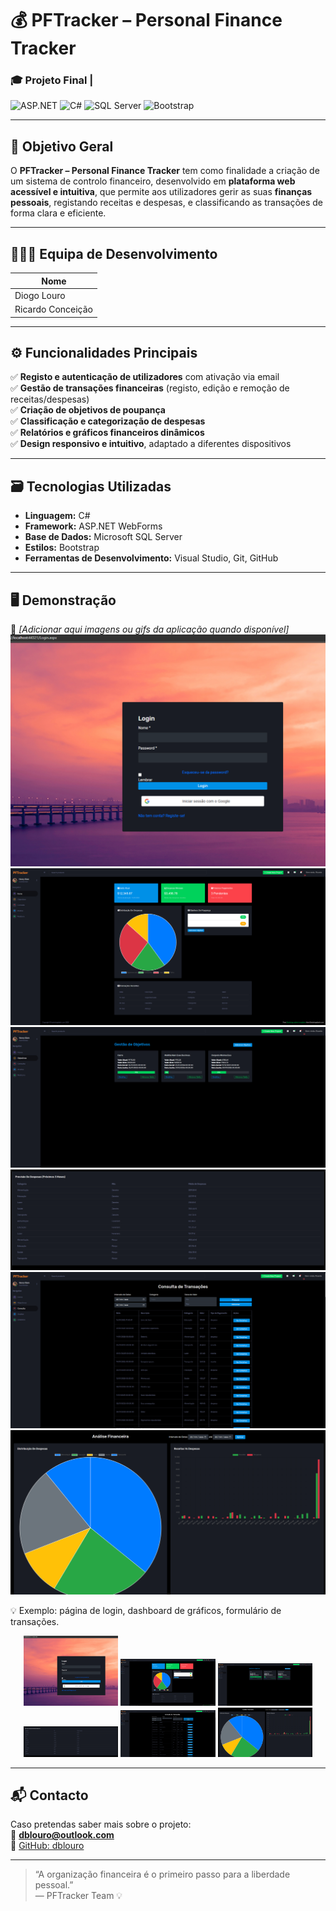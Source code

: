 ﻿# 💰 PFTracker – Personal Finance Tracker

### 🎓 Projeto Final | 

![ASP.NET](https://img.shields.io/badge/ASP.NET-512BD4?style=for-the-badge&logo=dotnet&logoColor=white)
![C#](https://img.shields.io/badge/C%23-239120?style=for-the-badge&logo=c-sharp&logoColor=white)
![SQL Server](https://img.shields.io/badge/SQL_Server-CC2927?style=for-the-badge&logo=microsoft-sql-server&logoColor=white)
![Bootstrap](https://img.shields.io/badge/Bootstrap-7952B3?style=for-the-badge&logo=bootstrap&logoColor=white)

---

## 🧭 Objetivo Geral

O **PFTracker – Personal Finance Tracker** tem como finalidade a criação de um sistema de controlo financeiro, desenvolvido em **plataforma web acessível e intuitiva**, que permite aos utilizadores gerir as suas **finanças pessoais**, registando receitas e despesas, e classificando as transações de forma clara e eficiente.

---

## 🧑‍🤝‍🧑 Equipa de Desenvolvimento

| Nome |
|------|
| Diogo Louro
| Ricardo Conceição

---

## ⚙️ Funcionalidades Principais

✅ **Registo e autenticação de utilizadores** com ativação via email  
✅ **Gestão de transações financeiras** (registo, edição e remoção de receitas/despesas)  
✅ **Criação de objetivos de poupança**  
✅ **Classificação e categorização de despesas**  
✅ **Relatórios e gráficos financeiros dinâmicos**  
✅ **Design responsivo e intuitivo**, adaptado a diferentes dispositivos  

---

## 🗃️ Tecnologias Utilizadas

- **Linguagem:** C#  
- **Framework:** ASP.NET WebForms  
- **Base de Dados:** Microsoft SQL Server  
- **Estilos:** Bootstrap  
- **Ferramentas de Desenvolvimento:** Visual Studio, Git, GitHub  

---

## 🖥️ Demonstração

📸 *[Adicionar aqui imagens ou gifs da aplicação quando disponível]*  
![PFTracker Login Screenshot](PFTracker/demo/login.png)
![PFTracker Login Screenshot](PFTracker/demo/home.png)
![PFTracker Login Screenshot](PFTracker/demo/objectivos.png)
![PFTracker Login Screenshot](PFTracker/demo/previsao.png)
![PFTracker Login Screenshot](PFTracker/demo/transacoes.png)
![PFTracker Login Screenshot](PFTracker/demo/analise.png)

💡 Exemplo: página de login, dashboard de gráficos, formulário de transações.

<p align="center">
  <img src="PFTracker/demo/login.png" width="30%">
  <img src="PFTracker/demo/home.png" width="30%">
  <img src="PFTracker/demo/objectivos.png" width="30%">
  <img src="PFTracker/demo/previsao.png" width="30%">
  <img src="PFTracker/demo/transacoes.png" width="30%">
  <img src="PFTracker/demo/analise.png" width="30%">
</p>


---

## 📬 Contacto

Caso pretendas saber mais sobre o projeto:  
📧 **dblouro@outlook.com**  
🔗 [GitHub: dblouro](https://github.com/dblouro)

---

> “A organização financeira é o primeiro passo para a liberdade pessoal.”  
> — PFTracker Team 💡
